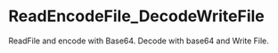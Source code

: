# ReadEncodeFile_DecodeWriteFile
ReadFile and encode with Base64.  Decode with base64 and Write File.
